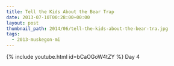 ```yaml
---
title: Tell the Kids About the Bear Trap
date: 2013-07-10T00:28:00+00:00
layout: post
thumbnail_path: 2014/06/tell-the-kids-about-the-bear-tra.jpg
tags:
  - 2013-muskegon-mi
---
```

{% include youtube.html id=bCaOGoW4tZY %}
Day 4